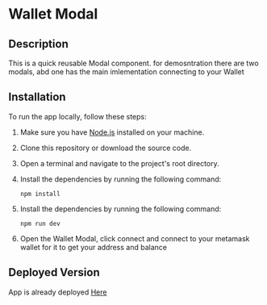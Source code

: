 # Wallet Modal

## Description

This is a quick reusable Modal component.
for demosntration there are two modals, abd one has the main imlementation connecting to your Wallet

## Installation

To run the app locally, follow these steps:

1. Make sure you have [Node.js](https://nodejs.org) installed on your machine.
2. Clone this repository or download the source code.
3. Open a terminal and navigate to the project's root directory.
4. Install the dependencies by running the following command:

   ```shell
   npm install
   ```

5. Install the dependencies by running the following command:

   ```shell
   npm run dev
   ```

6. Open the Wallet Modal, click connect and connect to your metamask wallet for it to get your address and balance

## Deployed Version

App is already deployed [Here](https://oswaldinho24k.github.io/wallet-modal/)
